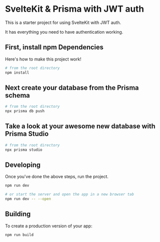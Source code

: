 # SvelteKit & Prisma with JWT auth

This is a starter project for using SvelteKit with JWT auth.

It has everything you need to have authentication working.

## First, install npm Dependencies

Here's how to make this project work!

```bash
# from the root directory
npm install
```

## Next create your database from the Prisma schema

```bash
# from the root directory
npx prisma db push
```

## Take a look at your awesome new database with Prisma Studio

```bash
# from the root directory
npx prisma studio
```

## Developing

Once you've done the above steps, run the project.

```bash
npm run dev

# or start the server and open the app in a new browser tab
npm run dev -- --open
```

## Building

To create a production version of your app:

```bash
npm run build
```
